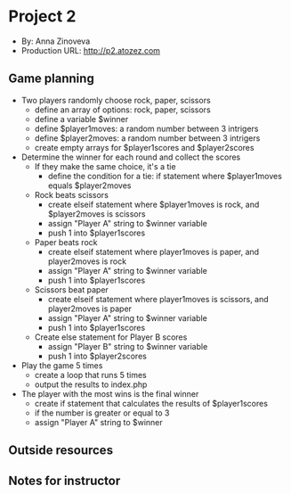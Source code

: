 # Project 2
+ By: Anna Zinoveva
+ Production URL: <http://p2.atozez.com>

## Game planning
* Two players randomly choose rock, paper, scissors
    * define an array of options: rock, paper, scissors
    * define a variable $winner
    * define $player1moves: a random number between 3 intrigers
    * define $player2moves: a random number between 3 intrigers
    * create empty arrays for $player1scores and $player2scores
* Determine the winner for each round and collect the scores
    * If they make the same choice, it's a tie
        * define the condition for a tie: if statement where $player1moves equals $player2moves
    * Rock beats scissors
        * create elseif statement where $player1moves is rock, and $player2moves is scissors
        * assign "Player A" string to $winner variable
        * push 1 into $player1scores
    * Paper beats rock
        * create elseif statement where player1moves is paper, and player2moves is rock
        * assign "Player A" string to $winner variable
        * push 1 into $player1scores
    * Scissors beat paper
        * create elseif statement where player1moves is scissors, and player2moves is paper
        * assign "Player A" string to $winner variable
        * push 1 into $player1scores
    * Create else statement for Player B scores
        * assign "Player B" string to $winner variable
        * push 1 into $player2scores
* Play the game 5 times
    * create a loop that runs 5 times
    * output the results to index.php
* The player with the most wins is the final winner
    * create if statement that calculates the results of $player1scores
    * if the number is greater or equal to 3
    * assign "Player A" string to $winner

## Outside resources

## Notes for instructor